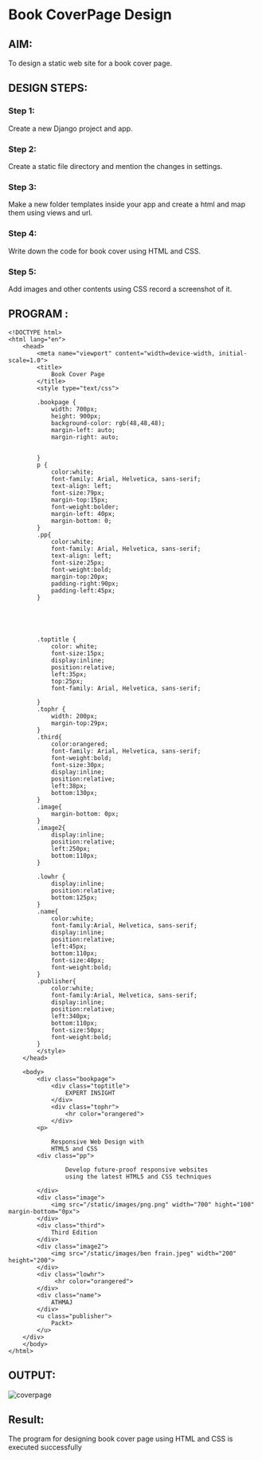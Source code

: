# Book CoverPage Design

## AIM:

To design a static web site for a book cover page.

## DESIGN STEPS:

### Step 1:

Create a new Django project and app.

### Step 2:

Create a static file directory and mention the changes in settings.

### Step 3:

Make a new folder templates inside your app and create a html and map them using views and url.

### Step 4:

Write down the code for book cover using HTML and CSS.

### Step 5:

Add images and other contents using CSS record a screenshot of it.

## PROGRAM :
```
<!DOCTYPE html>
<html lang="en">
    <head>
        <meta name="viewport" content="width=device-width, initial-scale=1.0">
        <title>
            Book Cover Page
        </title>
        <style type="text/css"> 
        
        .bookpage {
            width: 700px;
            height: 900px;
            background-color: rgb(48,48,48);
            margin-left: auto;
            margin-right: auto;
            
            
        }
        p {
            color:white;
            font-family: Arial, Helvetica, sans-serif;
            text-align: left;
            font-size:79px;
            margin-top:15px;
            font-weight:bolder;
            margin-left: 40px;
            margin-bottom: 0;
        }
        .pp{
            color:white;
            font-family: Arial, Helvetica, sans-serif;
            text-align: left;
            font-size:25px;
            font-weight:bold;
            margin-top:20px;
            padding-right:90px;
            padding-left:45px;
        }
        
        


        
        .toptitle {
            color: white;
            font-size:15px;
            display:inline;
            position:relative;
            left:35px;
            top:25px;
            font-family: Arial, Helvetica, sans-serif;
        
        }
        .tophr {
            width: 200px;
            margin-top:29px;
        }
        .third{
            color:orangered;
            font-family: Arial, Helvetica, sans-serif;
            font-weight:bold;
            font-size:30px;
            display:inline;
            position:relative;
            left:38px;
            bottom:130px;
        }
        .image{
            margin-bottom: 0px;
        }
        .image2{
            display:inline;
            position:relative;
            left:250px;
            bottom:110px;
        }
            
        .lowhr {
            display:inline;
            position:relative;
            bottom:125px;
        }
        .name{
            color:white;
            font-family:Arial, Helvetica, sans-serif;
            display:inline;
            position:relative;
            left:45px;
            bottom:110px;
            font-size:40px;
            font-weight:bold;
        }
        .publisher{
            color:white;
            font-family:Arial, Helvetica, sans-serif;
            display:inline;
            position:relative;
            left:340px;
            bottom:110px;
            font-size:50px;
            font-weight:bold;
        }
        </style>
    </head>
    
    <body>
        <div class="bookpage">
            <div class="toptitle">
                EXPERT INSIGHT
            </div>
            <div class="tophr">
                <hr color="orangered">
            </div>
        <p>
        
            Responsive Web Design with 
            HTML5 and CSS
        <div class="pp">
        
                Develop future-proof responsive websites
                using the latest HTML5 and CSS techniques
            
        </div>
        <div class="image">
            <img src="/static/images/png.png" width="700" hight="100" margin-bottom="0px">
        </div>
        <div class="third">
            Third Edition
        </div>
        <div class="image2">
            <img src="/static/images/ben frain.jpeg" width="200" height="200">
        </div>
        <div class="lowhr">
             <hr color="orangered">
        </div>
        <div class="name">
            ATHMAJ
        </div>
        <u class="publisher">
            Packt>
        </u>
    </div>
    </body>
</html>
```

## OUTPUT:
![coverpage](https://user-images.githubusercontent.com/118753139/214125204-5dc87c96-8747-412c-b53f-cd0e3d3d7840.png)


## Result:
The program for designing book cover page using HTML and CSS is executed successfully
